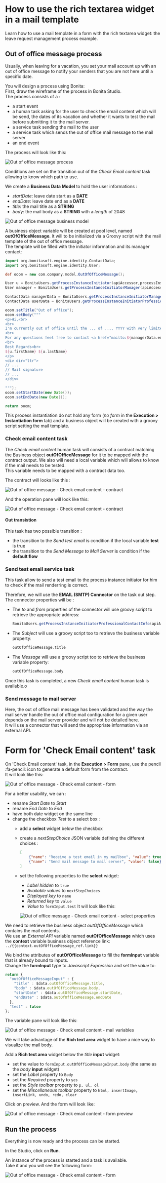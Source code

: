 # How to use the rich textarea widget in a mail template

Learn how to use a mail template in a form with the rich textarea widget: the leave request management process example. 

## Out of office message process

Usually, when leaving for a vacation, you set your mail account up with an out of office message to notify your senders that you are not here until a specific date.

You will design a process using Bonita:  
First, draw the wireframe of the process in Bonita Studio.  
The process consists of a :
* a start event
* a human task asking for the user to check the email content which will be send, the dates of its vacation and whether it wants to test the mail before submitting it to the mail server.
* a service task sending the mail to the user
* a service task which sends the out of office mail message to the mail server
* an end event

The process will look like this:

![Out of office message process](images/rta-mail/rta-mail-template-ooomprocess.png) <!--{.img-responsive}-->

Conditions are set on the transition out of the _Check Email content_ task allowing to know which path to use.

We create a **Business Data Model** to hold the user informations :
* _startDate_: leave date start as a **DATE**
* _endDate_: leave date end as a **DATE**
* _title_: the mail title as a **STRING**
* _body_: the mail body as a **STRING** with a _length_ of 2048

![Out of office message business model](images/rta-mail/rta-mail-template-ooom-bdm.png) <!--{.img-responsive}-->

A business object variable will be created at pool level, named **outOfOfficeMessage**. It will to be initialized via a Groovy script with the mail template of the out of office message.  
The template will be filled with the initiator information and its manager contact:

```groovy
import org.bonitasoft.engine.identity.ContactData;
import org.bonitasoft.engine.identity.User;

def ooom = new com.company.model.OutOfOfficeMessage();

User u = BonitaUsers.getProcessInstanceInitiator(apiAccessor,processInstanceId);
User manager = BonitaUsers.getProcessInstanceInitiatorManager(apiAccessor,processInstanceId);

ContactData managerData = BonitaUsers.getProcessInstanceInitiatorManagerProfessionalContactInfo(apiAccessor,processInstanceId);
ContactData userData = BonitaUsers.getProcessInstanceInitiatorProfessionalContactInfo(apiAccessor,processInstanceId)

ooom.setTitle("Out of office");
ooom.setBody("""
<p>Hi,<br>
<br>
I'm currently out of office until the ... of .... YYYY with very limited email access.<br>
<br>
For any questions feel free to contact <a href="mailto:${managerData.email}">${manager.firstName} ${manager.lastName}</a>.<br>
<br>
Best Regards<br>
${u.firstName} ${u.lastName}
</p>
<div dir="ltr">
// ...
// Mail signature
// ...
</div>

""");
ooom.setStartDate(new Date());
ooom.setEndDate(new Date());

return ooom;
```

This process instantiation do not hold any form (_no form_ in the **Execution > Instantiation form** tab) and a business object will be created with a groovy script setting the mail template.

### Check email content task

The _Check email content_ human task will consists of a contract matching the Business object **outOfOfficeMessage** for it to be mapped with the contract output. We also will need a local variable which will allows to know if the mail needs to be tested.  
This variable needs to be mapped with a contract data too.

The contract will looks like this :

![Out of office message - Check email content - contract](images/rta-mail/rta-mail-template-ooom-check-mail-contract.png) <!--{.img-responsive}-->

And the operation pane will look like this:

![Out of office message - Check email content - contract](images/rta-mail/rta-mail-template-ooom-check-mail-operations.png) <!--{.img-responsive}-->

#### Out transistion

This task has two possible transition :
* the transition to the _Send test email_ is condition if the local variable **test** is true
* the transition to the _Send Message to Mail Server_ is condition if the **default flow**

### Send test email service task

This task allow to send a test email to the process instance initiator for him to check if the mail renderring is correct.

Therefore, we will use the **EMAIL (SMTP) Connector** on the task out step.  
The connector properties will be :
* The _to_ and _from_ properties of the connector will use groovy script to retrieve the appropriate address:
  ```groovy
  BonitaUsers.getProcessInstanceInitiatorProfessionalContactInfo(apiAccessor,processInstanceId).email;
  ```
* The _Subject_ will use a groovy script too to retrieve the business variable property:
  ```groovy
  outOfOfficeMessage.title
  ```
* The _Message_ will use a groovy script too to retrieve the business variable property:
  ```groovy
  outOfOfficeMessage.body
  ```
Once this task is completed, a new _Check email content_ human task is available.o

### Send message to mail server

Here, the out of office mail message has been validated and the way the mail server handle the out of office mail configuration for a given user depends on the mail server provider and will not be detailed here.  
It will use a connector that will send the appropriate information via an external API.

# Form for 'Check Email content' task

On 'Check Email content' task, in the **Execution > Form** pane, use the pencil :fa-pencil: icon to generate a default form from the contract.  
It will look like this:

![Out of office message - Check email content - form](images/rta-mail/rta-mail-template-ooom-check-mail-initial-form.png) <!--{.img-responsive}-->

For a better usability, we can  :
* rename _Start Date_ to _Start_
* rename _End Date_ to _End_
* have both date widget on the same line
* change the checkbox _Test_ to a select box :
  * add a **select** widget below the checkbox
  * create a _nextStepChoice_ JSON variable defining the different choices :
    ```json
    [
        {"name": "Receive a test email in my mailbox", "value": true},
        {"name": "Send mail message to mail server", "value": false}
    ]
    ```
  * set the following properties to the **select** widget:
    * _Label hidden_ to `true`
    * _Available values_ to `nextStepChoices`
    * _Displayed key_ to `name`
    * _Returned key_ to `value`
    * _Value_ to `formInput.test`
    It will look like this:

    ![Out of office message - Check email content - select properties](images/rta-mail/rta-mail-template-ooom-check-mail-select-properties.png) <!--{.img-responsive}-->

We need to retrieve the business object _outOfOfficeMessage_ which contains the mail contents.  
We use an _External API_ variable named **outOfOfficeMessage** which uses the **context** variable business object reference link: `../{{context.outOfOfficeMessage_ref.link}}`  

We bind the attributes of **outOfOfficeMessage** to fill the **formInput** variable that is already bound to inputs.  
Change the **formInput** type to _Javascript Expression_ and set the _value_ to:
```javascript
return {
  "outOfOfficeMessageInput" : {
    "title" : $data.outOfOfficeMessage.title,
    "body" : $data.outOfOfficeMessage.body,
    "startDate" : $data.outOfOfficeMessage.startDate,
    "endDate" : $data.outOfOfficeMessage.endDate
  },
  "test" : false
};
```

The variable pane will look like this:

![Out of office message - Check email content - mail variables](images/rta-mail/rta-mail-template-ooom-check-mail-variables.png) <!--{.img-responsive}-->

We will take advantage of the **Rich text area** widget to have a nice way to visualize the mail body.  

Add a **Rich text area** widget below the _title_ **input** widget:
* set the value to `formInput.outOfOfficeMessageInput.body` (the same as the _body_ **input** widget)
* set the _Label_ property to `Body`
* set the _Required_ property to `yes`
* set the _Style toolbar_ property to `p, ul, ol`
* set the _Miscellaneous toolbar_ property to `html, insertImage, insertLink, undo, redo, clear`

Click on preview. And the form will look like:

![Out of office message - Check email content - form preview](images/rta-mail/rta-mail-template-ooom-check-mail-form-preview.png) <!--{.img-responsive}-->

## Run the process

Everything is now ready and the process can be started.

In the Studio, click on **Run**.

An instance of the process is started and a task is available.  
Take it and you will see the following form:

![Out of office message - Check email content - form](images/rta-mail/rta-mail-template-ooom-check-mail-form.png) <!--{.img-responsive}-->
